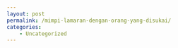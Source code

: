 ```yaml
---
layout: post
permalink: /mimpi-lamaran-dengan-orang-yang-disukai/
categories:
    - Uncategorized
---
```


